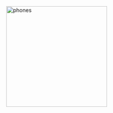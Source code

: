 <img width="268" alt="phones" src="https://github.com/user-attachments/assets/ceb85e76-57cb-499e-806b-143d7e45481f">
